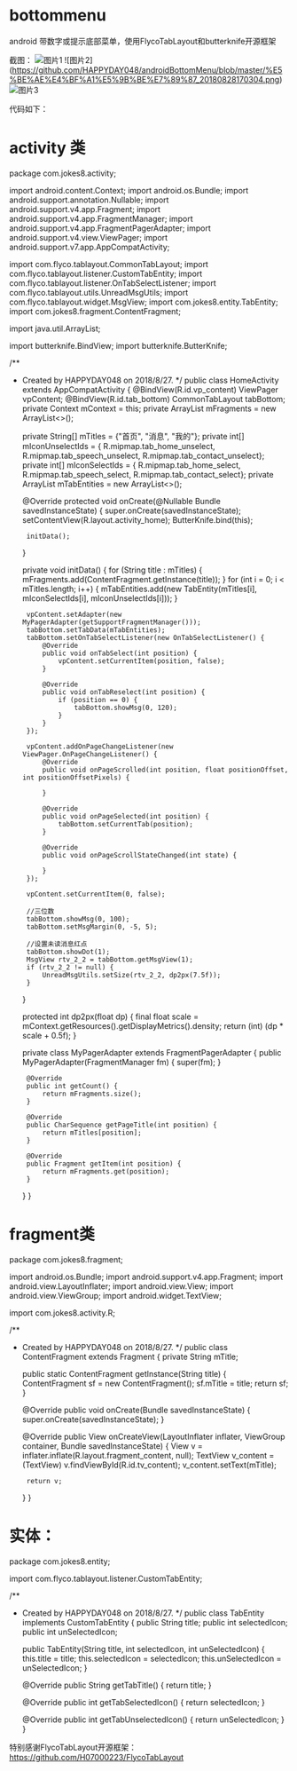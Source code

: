 # bottommenu
android 带数字或提示底部菜单，使用FlycoTabLayout和butterknife开源框架

截图：
![图片1](https://github.com/HAPPYDAY048/androidBottomMenu/blob/master/%E5%BE%AE%E4%BF%A1%E5%9B%BE%E7%89%87_20180828170309.png)
![图片2]
(https://github.com/HAPPYDAY048/androidBottomMenu/blob/master/%E5%BE%AE%E4%BF%A1%E5%9B%BE%E7%89%87_20180828170304.png)
![图片3](https://github.com/HAPPYDAY048/androidBottomMenu/blob/master/%E5%BE%AE%E4%BF%A1%E5%9B%BE%E7%89%87_20180828170252.png)

代码如下：
# activity 类

package com.jokes8.activity;

import android.content.Context;
import android.os.Bundle;
import android.support.annotation.Nullable;
import android.support.v4.app.Fragment;
import android.support.v4.app.FragmentManager;
import android.support.v4.app.FragmentPagerAdapter;
import android.support.v4.view.ViewPager;
import android.support.v7.app.AppCompatActivity;

import com.flyco.tablayout.CommonTabLayout;
import com.flyco.tablayout.listener.CustomTabEntity;
import com.flyco.tablayout.listener.OnTabSelectListener;
import com.flyco.tablayout.utils.UnreadMsgUtils;
import com.flyco.tablayout.widget.MsgView;
import com.jokes8.entity.TabEntity;
import com.jokes8.fragment.ContentFragment;

import java.util.ArrayList;

import butterknife.BindView;
import butterknife.ButterKnife;

/**
 * Created by HAPPYDAY048 on 2018/8/27.
 */
public class HomeActivity extends AppCompatActivity {
    @BindView(R.id.vp_content)
    ViewPager vpContent;
    @BindView(R.id.tab_bottom)
    CommonTabLayout tabBottom;
    private Context mContext = this;
    private ArrayList<Fragment> mFragments = new ArrayList<>();

    private String[] mTitles = {"首页", "消息", "我的"};
    private int[] mIconUnselectIds = {
            R.mipmap.tab_home_unselect, R.mipmap.tab_speech_unselect,
            R.mipmap.tab_contact_unselect};
    private int[] mIconSelectIds = {
            R.mipmap.tab_home_select, R.mipmap.tab_speech_select,
            R.mipmap.tab_contact_select};
    private ArrayList<CustomTabEntity> mTabEntities = new ArrayList<>();


    @Override
    protected void onCreate(@Nullable Bundle savedInstanceState) {
        super.onCreate(savedInstanceState);
        setContentView(R.layout.activity_home);
        ButterKnife.bind(this);

        initData();
    }

    private void initData() {
        for (String title : mTitles) {
            mFragments.add(ContentFragment.getInstance(title));
        }
        for (int i = 0; i < mTitles.length; i++) {
            mTabEntities.add(new TabEntity(mTitles[i], mIconSelectIds[i], mIconUnselectIds[i]));
        }

        vpContent.setAdapter(new MyPagerAdapter(getSupportFragmentManager()));
        tabBottom.setTabData(mTabEntities);
        tabBottom.setOnTabSelectListener(new OnTabSelectListener() {
            @Override
            public void onTabSelect(int position) {
                vpContent.setCurrentItem(position, false);
            }

            @Override
            public void onTabReselect(int position) {
                if (position == 0) {
                    tabBottom.showMsg(0, 120);
                }
            }
        });

        vpContent.addOnPageChangeListener(new ViewPager.OnPageChangeListener() {
            @Override
            public void onPageScrolled(int position, float positionOffset, int positionOffsetPixels) {

            }

            @Override
            public void onPageSelected(int position) {
                tabBottom.setCurrentTab(position);
            }

            @Override
            public void onPageScrollStateChanged(int state) {

            }
        });

        vpContent.setCurrentItem(0, false);

        //三位数
        tabBottom.showMsg(0, 100);
        tabBottom.setMsgMargin(0, -5, 5);

        //设置未读消息红点
        tabBottom.showDot(1);
        MsgView rtv_2_2 = tabBottom.getMsgView(1);
        if (rtv_2_2 != null) {
            UnreadMsgUtils.setSize(rtv_2_2, dp2px(7.5f));
        }
    }


    protected int dp2px(float dp) {
        final float scale = mContext.getResources().getDisplayMetrics().density;
        return (int) (dp * scale + 0.5f);
    }

    private class MyPagerAdapter extends FragmentPagerAdapter {
        public MyPagerAdapter(FragmentManager fm) {
            super(fm);
        }

        @Override
        public int getCount() {
            return mFragments.size();
        }

        @Override
        public CharSequence getPageTitle(int position) {
            return mTitles[position];
        }

        @Override
        public Fragment getItem(int position) {
            return mFragments.get(position);
        }
    }
}

# fragment类
package com.jokes8.fragment;

import android.os.Bundle;
import android.support.v4.app.Fragment;
import android.view.LayoutInflater;
import android.view.View;
import android.view.ViewGroup;
import android.widget.TextView;

import com.jokes8.activity.R;


/**
 * Created by HAPPYDAY048 on 2018/8/27.
 */
public class ContentFragment extends Fragment {
    private String mTitle;

    public static ContentFragment getInstance(String title) {
        ContentFragment sf = new ContentFragment();
        sf.mTitle = title;
        return sf;
    }

    @Override
    public void onCreate(Bundle savedInstanceState) {
        super.onCreate(savedInstanceState);
    }

    @Override
    public View onCreateView(LayoutInflater inflater, ViewGroup container, Bundle savedInstanceState) {
        View v = inflater.inflate(R.layout.fragment_content, null);
        TextView v_content = (TextView) v.findViewById(R.id.tv_content);
        v_content.setText(mTitle);

        return v;
    }
}

# 实体：
package com.jokes8.entity;

import com.flyco.tablayout.listener.CustomTabEntity;

/**
 * Created by HAPPYDAY048 on 2018/8/27.
 */
public class TabEntity implements CustomTabEntity {
    public String title;
    public int selectedIcon;
    public int unSelectedIcon;

    public TabEntity(String title, int selectedIcon, int unSelectedIcon) {
        this.title = title;
        this.selectedIcon = selectedIcon;
        this.unSelectedIcon = unSelectedIcon;
    }

    @Override
    public String getTabTitle() {
        return title;
    }

    @Override
    public int getTabSelectedIcon() {
        return selectedIcon;
    }

    @Override
    public int getTabUnselectedIcon() {
        return unSelectedIcon;
    }
}


特别感谢FlycoTabLayout开源框架：https://github.com/H07000223/FlycoTabLayout
